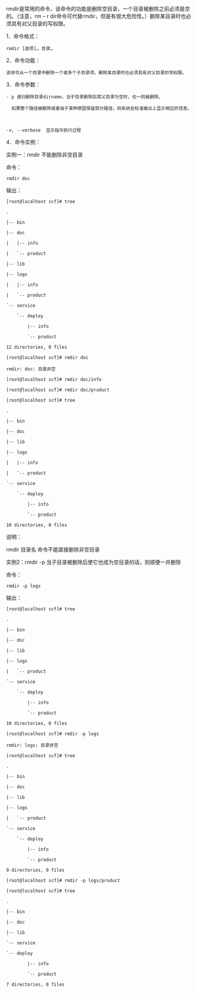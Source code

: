 rmdir是常用的命令，该命令的功能是删除空目录，一个目录被删除之前必须是空的。（注意，rm – r dir命令可代替rmdir，但是有很大危险性。）删除某目录时也必须具有对父目录的写权限。



1．命令格式：



    rmdir [选项]… 目录…



2．命令功能：



    该命令从一个目录中删除一个或多个子目录项，删除某目录时也必须具有对父目录的写权限。



3．命令参数：



    - p 递归删除目录dirname，当子目录删除后其父目录为空时，也一同被删除。

      如果整个路径被删除或者由于某种原因保留部分路径，则系统在标准输出上显示相应的信息。



    -v, --verbose  显示指令执行过程



4．命令实例：



实例一：rmdir 不能删除非空目录



命令：



    rmdir doc



输出：



    [root@localhost scf]# tree

    .

    |-- bin

    |-- doc

    |   |-- info

    |   `-- product

    |-- lib

    |-- logs

    |   |-- info

    |   `-- product

    `-- service

        `-- deploy

            |-- info

            `-- product

    12 directories, 0 files

    [root@localhost scf]# rmdir doc

    rmdir: doc: 目录非空

    [root@localhost scf]# rmdir doc/info

    [root@localhost scf]# rmdir doc/product

    [root@localhost scf]# tree

    .

    |-- bin

    |-- doc

    |-- lib

    |-- logs

    |   |-- info

    |   `-- product

    `-- service

        `-- deploy

            |-- info

            `-- product

    10 directories, 0 files



说明：



rmdir 目录名 命令不能直接删除非空目录



实例2：rmdir -p 当子目录被删除后使它也成为空目录的话，则顺便一并删除

命令：



    rmdir -p logs



输出：



    [root@localhost scf]# tree

    .

    |-- bin

    |-- doc

    |-- lib

    |-- logs

    |   `-- product

    `-- service

        `-- deploy

            |-- info

            `-- product

    10 directories, 0 files

    [root@localhost scf]# rmdir -p logs

    rmdir: logs: 目录非空

    [root@localhost scf]# tree

    .

    |-- bin

    |-- doc

    |-- lib

    |-- logs

    |   `-- product

    `-- service

        `-- deploy

            |-- info

            `-- product

    9 directories, 0 files

    [root@localhost scf]# rmdir -p logs/product

    [root@localhost scf]# tree

    .

    |-- bin

    |-- doc

    |-- lib

    `-- service

    `-- deploy

            |-- info

            `-- product

    7 directories, 0 files
